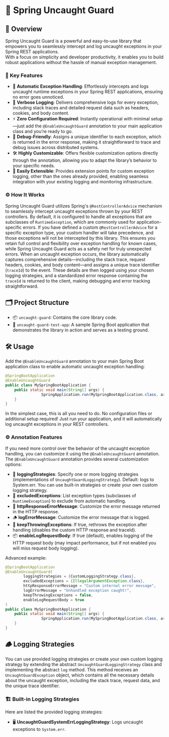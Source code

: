 # 🌱 Spring Uncaught Guard

## 📝 Overview

Spring Uncaught Guard is a powerful and easy-to-use library that empowers you to seamlessly intercept and log uncaught exceptions in your Spring REST applications.  
With a focus on simplicity and developer productivity, it enables you to build robust applications without the hassle of manual exception management.

### 🚀 Key Features
- 🚨 **Automatic Exception Handling**: Effortlessly intercepts and logs uncaught runtime exceptions in your Spring REST applications, ensuring no error goes unnoticed.
- 📝 **Verbose Logging**: Delivers comprehensive logs for every exception, including stack traces and detailed request data such as headers, cookies, and body content.
- ⚡ **Zero Configuration Required**: Instantly operational with minimal setup—just add the `@EnableUncaughtGuard` annotation to your main application class and you’re ready to go.
- 🐞 **Debug-Friendly**: Assigns a unique identifier to each exception, which is returned in the error response, making it straightforward to trace and debug issues across distributed systems.
- 🛠️ **Highly Customizable**: Offers flexible customization options directly through the annotation, allowing you to adapt the library’s behavior to your specific needs.
- 🔌 **Easily Extensible**: Provides extension points for custom exception logging, other than the ones already provided, enabling seamless integration with your existing logging and monitoring infrastructure.

### ⚙️ How It Works
Spring Uncaught Guard utilizes Spring's `@RestControllerAdvice` mechanism to seamlessly intercept uncaught exceptions thrown by your REST controllers. By default, it is configured to handle all exceptions that are subclasses of `RuntimeException`, which are commonly used for application-specific errors.
If you have defined a custom `@RestControllerAdvice` for a specific exception type, your custom handler will take precedence, and those exceptions will not be intercepted by this library. This ensures you retain full control and flexibility over exception handling for known cases, while Spring Uncaught Guard acts as a safety net for truly unexpected errors.
When an uncaught exception occurs, the library automatically captures comprehensive details—including the stack trace, request headers, cookies, and body content—and assigns a unique trace identifier (`traceId`) to the event. These details are then logged using your chosen logging strategies, and a standardized error response containing the `traceId` is returned to the client, making debugging and error tracking straightforward.

## 🗂️ Project Structure
- 📦 `uncaught-guard`: Contains the core library code.
- 🧪 `uncaught-guard-test-app`: A sample Spring Boot application that demonstrates the library in action and serves as a testing ground.

## 🛠️ Usage

Add the `@EnableUncaughtGuard` annotation to your main Spring Boot application class to enable automatic uncaught exception handling:

```java
@SpringBootApplication
@EnableUncaughtGuard
public class MySpringBootApplication { 
    public static void main(String[] args) {
                SpringApplication.run(MySpringBootApplication.class, args);
    }
}
```

In the simplest case, this is all you need to do. No configuration files or additional setup required!
Just run your application, and it will automatically log uncaught exceptions in your REST controllers.

### ⚙️ Annotation Features

If you need more control over the behavior of the uncaught exception handling, you can customize it using the `@EnableUncaughtGuard` annotation.
The `@EnableUncaughtGuard` annotation provides several customization options:

- 📝 **loggingStrategies**: Specify one or more logging strategies (implementations of `UncaughtGuardLoggingStrategy`). Default: logs to System.err. You can use built-in strategies or create your own custom logging strategy.
- 🚫 **excludedExceptions**: List exception types (subclasses of `RuntimeException`) to exclude from automatic handling.
- 💬 **httpResponseErrorMessage**: Customize the error message returned in the HTTP response.
- 🪵 **logErrorMessage**: Customize the error message that is logged.
- 🔁 **keepThrowingExceptions**: If true, rethrows the exception after handling (disables the custom HTTP response and traceId).
- 📦 **enableLogRequestBody**: If true (default), enables logging of the HTTP request body (may impact performance, but if not enabled you will miss request body logging).

Advanced example:

```java
@SpringBootApplication
@EnableUncaughtGuard(
        loggingStrategies = {CustomLoggingStrategy.class},
        excludedExceptions = {IllegalArgumentException.class},
        httpResponseErrorMessage = "Custom internal error message",
        logErrorMessage = "Unhandled exception caught!",
        keepThrowingExceptions = false,
        enableLogRequestBody = true
)
public class MySpringBootApplication { 
    public static void main(String[] args) {
                SpringApplication.run(MySpringBootApplication.class, args);
    }
}
```

## 🪵 Logging Strategies

You can use provided logging strategies or create your own custom logging strategy by extending the abstract `UncaughtGuardLoggingStrategy` class
and implementing the abstract `log` method. This method receives an `UncaughtGuardException` object, which contains all the necessary details about the uncaught exception, including the stack trace, request data, and the unique trace identifier.

### 🏗️ Built-in Logging Strategies

Here are listed the provided logging strategies:

- 🖥️ **UncaughtGuardSystemErrLoggingStrategy**: Logs uncaught exceptions to `System.err`.
